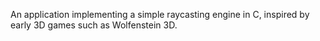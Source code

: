 An application implementing a simple raycasting engine in C, inspired by early 3D games such as Wolfenstein 3D.
